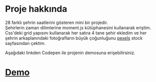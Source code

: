 # Proje hakkında
28 farklı şehrin saatlerini gösteren mini bir projedir.  
Şehirlerin zaman dilimlerine moment.js kütüphanesini kullanarak eriştim.
Css'deki grid yapısını kullanarak her satıra 4 tane şehir ekledim ve her şehrin arkaplanındaki fotoğrafların büyük çoğunluğunu [pexels](https://www.pexels.com/tr-tr/) stock sayfasından çektim.  
   
Aşağıdaki linkden Codepen ile projenin demosuna erişebilirsiniz.   
# [Demo](https://timezonesapp.netlify.app/)

